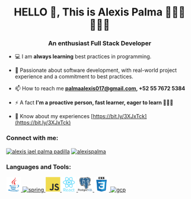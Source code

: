 <h1 align="center">HELLO 👋, This is Alexis Palma 👨🏻‍💻👨🏻‍💻</h1>
<h3 align="center">An enthusiast Full Stack Developer</h3>

- 💻 I am **always learning** best practices in programming.

- 💬 Passionate about software development, with real-world project experience and a commitment to best practices.

- 📫 How to reach me **palmaalexis017@gmail.com, +52 55 7672 5384**

- ⚡ A fact **I'm a proactive person, fast learner, eager to learn 👨🏻‍💻**

- 📄 Know about my experiences [https://bit.ly/3XJxTck](https://bit.ly/3XJxTck)

<h3 align="left">Connect with me:</h3>
<p align="left">
<a href="https://linkedin.com/in/alexisjpalma" target="blank"><img align="center" src="https://raw.githubusercontent.com/rahuldkjain/github-profile-readme-generator/master/src/images/icons/Social/linked-in-alt.svg" alt="alexis jael palma padilla" height="30" width="40" /></a>
<a href="https://www.leetcode.com/alexispalma" target="blank"><img align="center" src="https://raw.githubusercontent.com/rahuldkjain/github-profile-readme-generator/master/src/images/icons/Social/leet-code.svg" alt="alexispalma" height="30" width="40" /></a>
</p>


<h3 align="left">Languages and Tools:</h3>
<p align="left"> <a href="https://www.java.com" target="_blank" rel="noreferrer"> <img src="https://raw.githubusercontent.com/devicons/devicon/master/icons/java/java-original.svg" alt="java" width="40" height="40"/> </a> 
  <a href="https://spring.io/" target="_blank" rel="noreferrer"> <img src="https://www.vectorlogo.zone/logos/springio/springio-icon.svg" alt="spring" width="40" height="40"/> </a> 
 <a href="https://developer.mozilla.org/en-US/docs/Web/JavaScript" target="_blank" rel="noreferrer"> <img src="https://raw.githubusercontent.com/devicons/devicon/master/icons/javascript/javascript-original.svg" alt="javascript" width="40" height="40"/> </a><a href="https://reactjs.org/" target="_blank" rel="noreferrer"> <img src="https://raw.githubusercontent.com/devicons/devicon/master/icons/react/react-original-wordmark.svg" alt="react" width="40" height="40"/> </a> <a href="https://www.postgresql.org" target="_blank" rel="noreferrer"> <img src="https://raw.githubusercontent.com/devicons/devicon/master/icons/postgresql/postgresql-original-wordmark.svg" alt="postgresql" width="40" height="40"/> </a> 
<a href="https://www.w3schools.com/css/" target="_blank" rel="noreferrer"> <img src="https://raw.githubusercontent.com/devicons/devicon/master/icons/css3/css3-original-wordmark.svg" alt="css3" width="40" height="40"/> </a> 
<a href="https://cloud.google.com" target="_blank" rel="noreferrer"> <img src="https://www.vectorlogo.zone/logos/google_cloud/google_cloud-icon.svg" alt="gcp" width="40" height="40"/> </a> 


</p>


 
